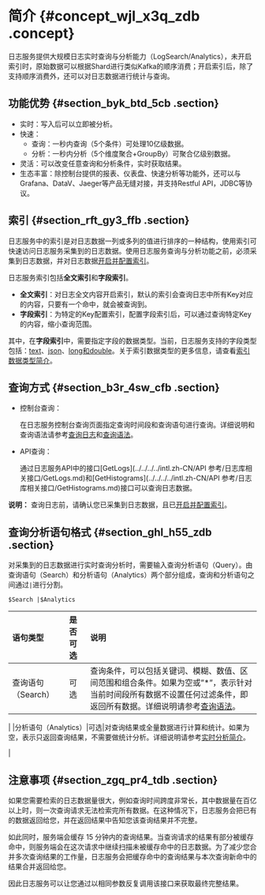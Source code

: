 # 简介 {#concept_wjl_x3q_zdb .concept}

日志服务提供大规模日志实时查询与分析能力（LogSearch/Analytics），未开启索引时，原始数据可以根据Shard进行类似Kafka的顺序消费；开启索引后，除了支持顺序消费外，还可以对日志数据进行统计与查询。

## 功能优势 {#section_byk_btd_5cb .section}

-   实时：写入后可以立即被分析。
-   快速：
    -   查询：一秒内查询（5个条件）可处理10亿级数据。
    -   分析：一秒内分析（5个维度聚合+GroupBy）可聚合亿级别数据。
-   灵活：可以改变任意查询和分析条件，实时获取结果。
-   生态丰富：除控制台提供的报表、仪表盘、快速分析等功能外，还可以与Grafana、DataV、Jaeger等产品无缝对接，并支持Restful API，JDBC等协议。

## 索引 {#section_rft_gy3_ffb .section}

日志服务中的索引是对日志数据一列或多列的值进行排序的一种结构，使用索引可快速访问日志服务采集到的日志数据。使用日志服务查询与分析功能之前，必须采集到日志数据，并对日志数据[开启并配置索引](intl.zh-CN/用户指南/索引与查询/开启并配置索引.md)。

日志服务索引包括**全文索引**和**字段索引**。

-   **全文索引**：对日志全文内容开启索引，默认的索引会查询日志中所有Key对应的内容，只要有一个命中，就会被查询到。
-   **字段索引**：为特定的Key配置索引，配置字段索引后，可以通过查询特定Key的内容，缩小查询范围。

其中，在**字段索引**中，需要指定字段的数据类型。当前，日志服务支持的字段类型包括：[text](intl.zh-CN/用户指南/索引与查询/索引数据类型/文本类型.md)、[json](intl.zh-CN/用户指南/索引与查询/索引数据类型/Json类型.md)、[long和double](intl.zh-CN/用户指南/索引与查询/索引数据类型/数值类型.md)。关于索引数据类型的更多信息，请查看[索引数据类型简介](intl.zh-CN/用户指南/索引与查询/索引数据类型/简介.md)。

## 查询方式 {#section_b3r_4sw_cfb .section}

-   控制台查询：

    在日志服务控制台查询页面指定查询时间段和查询语句进行查询。详细说明和查询语法请参考[查询日志](intl.zh-CN/用户指南/索引与查询/查询日志.md)和[查询语法](intl.zh-CN/用户指南/索引与查询/查询语法.md)。

-   API查询：

    通过日志服务API中的接口[GetLogs](../../../../intl.zh-CN/API 参考/日志库相关接口/GetLogs.md)和[GetHistograms](../../../../intl.zh-CN/API 参考/日志库相关接口/GetHistograms.md)接口可以查询日志数据。


**说明：** 查询日志前，请确认您已采集到日志数据，且已[开启并配置索引](intl.zh-CN/用户指南/索引与查询/开启并配置索引.md)。

## 查询分析语句格式 {#section_ghl_h55_zdb .section}

对采集到的日志数据进行实时查询分析时，需要输入查询分析语句（Query）。由查询语句（Search）和分析语句（Analytics）两个部分组成，查询和分析语句之间通过`|`进行分割。

```
$Search |$Analytics
```

|语句类型|是否可选|说明|
|:---|:---|:-|
|查询语句（Search）|可选|查询条件，可以包括关键词、模糊、数值、区间范围和组合条件。如果为空或”\*”，表示针对当前时间段所有数据不设置任何过滤条件，即返回所有数据。详细说明请参考[查询语法](intl.zh-CN/用户指南/索引与查询/查询语法.md)。

|
|分析语句（Analytics）|可选|对查询结果或全量数据进行计算和统计。如果为空，表示只返回查询结果，不需要做统计分析。详细说明请参考[实时分析简介](intl.zh-CN/用户指南/实时分析/实时分析简介.md)。

|

## 注意事项 {#section_zgq_pr4_tdb .section}

如果您需要检索的日志数据量很大，例如查询时间跨度非常长，其中数据量在百亿以上时，则一次查询请求无法检索完所有数据。在这种情况下，日志服务会把已有的数据返回给您，并在返回结果中告知您该查询结果并不完整。

如此同时，服务端会缓存 15 分钟内的查询结果。当查询请求的结果有部分被缓存命中，则服务端会在这次请求中继续扫描未被缓存命中的日志数据。为了减少您合并多次查询结果的工作量，日志服务会把缓存命中的查询结果与本次查询新命中的结果合并返回给您。

因此日志服务可以让您通过以相同参数反复调用该接口来获取最终完整结果。


